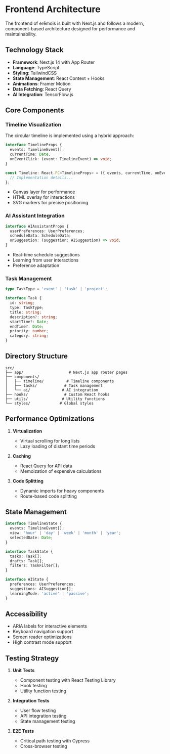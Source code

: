 # Frontend Architecture

The frontend of erēmois is built with Next.js and follows a modern, component-based architecture designed for performance and maintainability.

## Technology Stack

- **Framework**: Next.js 14 with App Router
- **Language**: TypeScript
- **Styling**: TailwindCSS
- **State Management**: React Context + Hooks
- **Animations**: Framer Motion
- **Data Fetching**: React Query
- **AI Integration**: TensorFlow.js

## Core Components

### Timeline Visualization

The circular timeline is implemented using a hybrid approach:

```typescript
interface TimelineProps {
  events: TimelineEvent[];
  currentTime: Date;
  onEventClick: (event: TimelineEvent) => void;
}

const Timeline: React.FC<TimelineProps> = ({ events, currentTime, onEventClick }) => {
  // Implementation details...
};
```

- Canvas layer for performance
- HTML overlay for interactions
- SVG markers for precise positioning

### AI Assistant Integration

```typescript
interface AIAssistantProps {
  userPreferences: UserPreferences;
  scheduleData: ScheduleData;
  onSuggestion: (suggestion: AISuggestion) => void;
}
```

- Real-time schedule suggestions
- Learning from user interactions
- Preference adaptation

### Task Management

```typescript
type TaskType = 'event' | 'task' | 'project';

interface Task {
  id: string;
  type: TaskType;
  title: string;
  description?: string;
  startTime?: Date;
  endTime?: Date;
  priority: number;
  category: string;
}
```

## Directory Structure

```
src/
├── app/                    # Next.js app router pages
├── components/
│   ├── timeline/          # Timeline components
│   ├── tasks/            # Task management
│   └── ai/              # AI integration
├── hooks/                # Custom React hooks
├── utils/               # Utility functions
└── styles/             # Global styles
```

## Performance Optimizations

1. **Virtualization**
   - Virtual scrolling for long lists
   - Lazy loading of distant time periods

2. **Caching**
   - React Query for API data
   - Memoization of expensive calculations

3. **Code Splitting**
   - Dynamic imports for heavy components
   - Route-based code splitting

## State Management

```typescript
interface TimelineState {
  events: TimelineEvent[];
  view: 'hour' | 'day' | 'week' | 'month' | 'year';
  selectedDate: Date;
}

interface TaskState {
  tasks: Task[];
  drafts: Task[];
  filters: TaskFilter[];
}

interface AIState {
  preferences: UserPreferences;
  suggestions: AISuggestion[];
  learningMode: 'active' | 'passive';
}
```

## Accessibility

- ARIA labels for interactive elements
- Keyboard navigation support
- Screen reader optimizations
- High contrast mode support

## Testing Strategy

1. **Unit Tests**
   - Component testing with React Testing Library
   - Hook testing
   - Utility function testing

2. **Integration Tests**
   - User flow testing
   - API integration testing
   - State management testing

3. **E2E Tests**
   - Critical path testing with Cypress
   - Cross-browser testing 